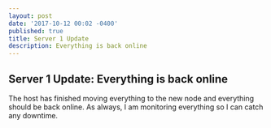 ```yaml
---
layout: post
date: '2017-10-12 00:02 -0400'
published: true
title: Server 1 Update
description: Everything is back online
---
```

## Server 1 Update: Everything is back online

The host has finished moving everything to the new node and everything should be back online. As always, I am monitoring everything so I can catch any downtime.
